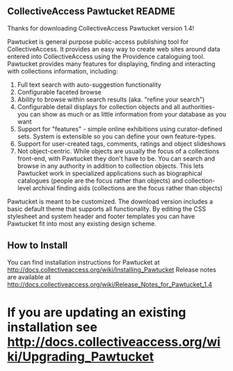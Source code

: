 CollectiveAccess Pawtucket README
---------------------------------

Thanks for downloading CollectiveAccess Pawtucket version 1.4!

Pawtucket is general purpose public-access publishing tool for
CollectiveAccess. It provides an easy way to create web sites around data
entered into CollectiveAccess using the Providence cataloguing tool. Pawtucket
provides many features for displaying, finding and interacting with
collections information, including:

   1. Full text search with auto-suggestion functionality
   2. Configurable faceted browse
   3. Ability to browse within search results (aka. "refine your search")
   4. Configurable detail displays for collection objects and all authorities-
you can show as much or as little information from your database as you want
   5. Support for "features" - simple online exhibitions using curator-defined
sets. System is extensible so you can define your own feature-types.
   6. Support for user-created tags, comments, ratings and object slideshows
   7. Not object-centric. While objects are usually the focus of a collections
front-end, with Pawtucket they don't have to be. You can search and browse in
any authority in addition to collection objects. This lets Pawtucket work in
specialized applications such as biographical catalogues (people are the focus
rather than objects) and collection-level archival finding aids (collections
are the focus rather than objects) 

Pawtucket is meant to be customized. The download version includes a basic
default theme that supports all functionality. By
editing the CSS stylesheet and system header and footer templates you can have
Pawtucket fit into most any existing design scheme. 


How to Install
--------------
You can find installation instructions for Pawtucket at http://docs.collectiveaccess.org/wiki/Installing_Pawtucket
Release notes are available at http://docs.collectiveaccess.org/wiki/Release_Notes_for_Pawtucket_1.4

If you are updating an existing installation see http://docs.collectiveaccess.org/wiki/Upgrading_Pawtucket
=======
